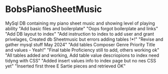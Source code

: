 # BobsPianoSheetMusic
MySql DB containing my piano sheet music and showing level of playing ability
"Add basic files and boilerplate"
"Oops forgot boilerplate and links"
"Add DB layout to index"
"Add instruction to index to add user and grant privelages, Created db Sheetmusic but errors adding tables !*!"
"Revise and gather mysql stuff May 2024"
"Add tables Composer Genre Priority Title and values - Yeah!"
"Final table Proficiency still to add, others working ok"
"All tables added and working, Add table value descriopions to index need tidyng with CSS"
"Added insert values info to index page but no nes CSS yet"
"Inserted first three E Sartie pieces and retrieved OK"
